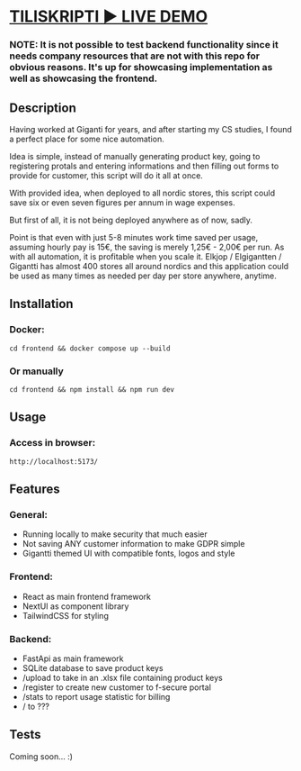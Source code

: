 #  [TILISKRIPTI ▶️ LIVE DEMO](https://gigantti-tiliskripti-4hxhmincj-joonasmykkanen.vercel.app/)

### NOTE: It is not possible to test backend functionality since it needs company resources that are not with this repo for obvious reasons. It's up for showcasing implementation as well as showcasing the frontend.

## Description

Having worked at Giganti for years, and after starting my CS studies, I found a perfect place for some nice automation.

Idea is simple, instead of manually generating product key, going to registering protals and entering informations and then filling out forms to provide for customer, this script will do it all at once.

With provided idea, when deployed to all nordic stores, this script could save six or even seven figures per annum in wage expenses.

But first of all, it is not being deployed anywhere as of now, sadly. 

Point is that even with just 5-8 minutes work time saved per usage, assuming hourly pay is 15€, the saving is merely 1,25€ - 2,00€ per run. As with all automation, it is profitable when you scale it.
Elkjop / Elgigantten / Gigantti has almost 400 stores all around nordics and this application could be used as many times as needed per day per store anywhere, anytime. 

## Installation

### Docker:
```
cd frontend && docker compose up --build
```
### Or manually
```
cd frontend && npm install && npm run dev
```


## Usage

### Access in browser:
```
http://localhost:5173/
```

## Features

### General:
- Running locally to make security that much easier
- Not saving ANY customer information to make GDPR simple
- Gigantti themed UI with compatible fonts, logos and style

### Frontend:
- React as main frontend framework
- NextUI as component library
- TailwindCSS for styling

### Backend:
- FastApi as main framework
- SQLite database to save product keys
- /upload to take in an .xlsx file containing product keys
- /register to create new customer to f-secure portal
- /stats to report usage statistic for billing
- / to ???

## Tests

Coming soon... :)
